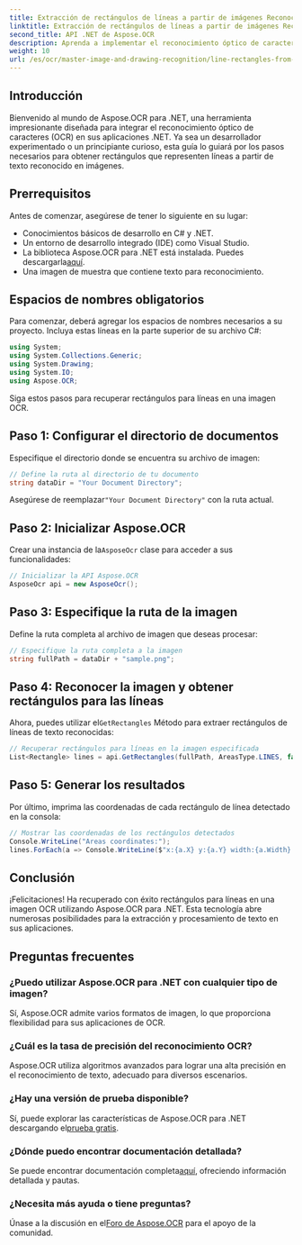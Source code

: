 ```yaml
---
title: Extracción de rectángulos de líneas a partir de imágenes Reconocimiento
linktitle: Extracción de rectángulos de líneas a partir de imágenes Reconocimiento
second_title: API .NET de Aspose.OCR
description: Aprenda a implementar el reconocimiento óptico de caracteres (OCR) en sus aplicaciones .NET mediante Aspose.OCR. Esta guía completa le guiará a través del proceso de extracción de rectángulos para las líneas reconocidas.
weight: 10
url: /es/ocr/master-image-and-drawing-recognition/line-rectangles-from-images-recognition/
---
```

## Introducción

Bienvenido al mundo de Aspose.OCR para .NET, una herramienta impresionante diseñada para integrar el reconocimiento óptico de caracteres (OCR) en sus aplicaciones .NET. Ya sea un desarrollador experimentado o un principiante curioso, esta guía lo guiará por los pasos necesarios para obtener rectángulos que representen líneas a partir de texto reconocido en imágenes.

## Prerrequisitos

Antes de comenzar, asegúrese de tener lo siguiente en su lugar:

- Conocimientos básicos de desarrollo en C# y .NET.
- Un entorno de desarrollo integrado (IDE) como Visual Studio.
-  La biblioteca Aspose.OCR para .NET está instalada. Puedes descargarla[aquí](https://releases.aspose.com/ocr/net/).
- Una imagen de muestra que contiene texto para reconocimiento.

## Espacios de nombres obligatorios

Para comenzar, deberá agregar los espacios de nombres necesarios a su proyecto. Incluya estas líneas en la parte superior de su archivo C#:

```csharp
using System;
using System.Collections.Generic;
using System.Drawing;
using System.IO;
using Aspose.OCR;
```

Siga estos pasos para recuperar rectángulos para líneas en una imagen OCR.

## Paso 1: Configurar el directorio de documentos

Especifique el directorio donde se encuentra su archivo de imagen:

```csharp
// Define la ruta al directorio de tu documento
string dataDir = "Your Document Directory";
```

 Asegúrese de reemplazar`"Your Document Directory"` con la ruta actual.

## Paso 2: Inicializar Aspose.OCR

 Crear una instancia de la`AsposeOcr` clase para acceder a sus funcionalidades:

```csharp
// Inicializar la API Aspose.OCR
AsposeOcr api = new AsposeOcr();
```

## Paso 3: Especifique la ruta de la imagen

Define la ruta completa al archivo de imagen que deseas procesar:

```csharp
// Especifique la ruta completa a la imagen
string fullPath = dataDir + "sample.png";
```

## Paso 4: Reconocer la imagen y obtener rectángulos para las líneas

 Ahora, puedes utilizar el`GetRectangles` Método para extraer rectángulos de líneas de texto reconocidas:

```csharp
// Recuperar rectángulos para líneas en la imagen especificada
List<Rectangle> lines = api.GetRectangles(fullPath, AreasType.LINES, false);
```

## Paso 5: Generar los resultados

Por último, imprima las coordenadas de cada rectángulo de línea detectado en la consola:

```csharp
// Mostrar las coordenadas de los rectángulos detectados
Console.WriteLine("Areas coordinates:");
lines.ForEach(a => Console.WriteLine($"x:{a.X} y:{a.Y} width:{a.Width} height:{a.Height}"));
```

## Conclusión

¡Felicitaciones! Ha recuperado con éxito rectángulos para líneas en una imagen OCR utilizando Aspose.OCR para .NET. Esta tecnología abre numerosas posibilidades para la extracción y procesamiento de texto en sus aplicaciones.

## Preguntas frecuentes

### ¿Puedo utilizar Aspose.OCR para .NET con cualquier tipo de imagen?

Sí, Aspose.OCR admite varios formatos de imagen, lo que proporciona flexibilidad para sus aplicaciones de OCR.

### ¿Cuál es la tasa de precisión del reconocimiento OCR?

Aspose.OCR utiliza algoritmos avanzados para lograr una alta precisión en el reconocimiento de texto, adecuado para diversos escenarios.

### ¿Hay una versión de prueba disponible?

 Sí, puede explorar las características de Aspose.OCR para .NET descargando el[prueba gratis](https://releases.aspose.com/).

### ¿Dónde puedo encontrar documentación detallada?

 Se puede encontrar documentación completa[aquí](https://reference.aspose.com/ocr/net/), ofreciendo información detallada y pautas.

### ¿Necesita más ayuda o tiene preguntas?

 Únase a la discusión en el[Foro de Aspose.OCR](https://forum.aspose.com/c/ocr/16) para el apoyo de la comunidad.